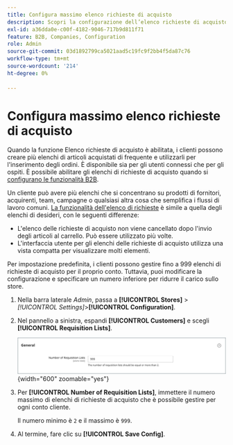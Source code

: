 ```yaml
---
title: Configura massimo elenco richieste di acquisto
description: Scopri la configurazione dell’elenco richieste di acquisto, che controlla il numero massimo che può essere gestito per ogni account cliente.
exl-id: a36dda0e-c00f-4182-9046-717b9d811f71
feature: B2B, Companies, Configuration
role: Admin
source-git-commit: 03d1892799ca5021aad5c19fc9f2bb4f5da87c76
workflow-type: tm+mt
source-wordcount: '214'
ht-degree: 0%

---
```


# Configura massimo elenco richieste di acquisto

Quando la funzione Elenco richieste di acquisto è abilitata, i clienti possono creare più elenchi di articoli acquistati di frequente e utilizzarli per l&#39;inserimento degli ordini. È disponibile sia per gli utenti connessi che per gli ospiti. È possibile abilitare gli elenchi di richieste di acquisto quando si [configurano le funzionalità B2B](enable-basic-features.md).

Un cliente può avere più elenchi che si concentrano su prodotti di fornitori, acquirenti, team, campagne o qualsiasi altra cosa che semplifica i flussi di lavoro comuni. [La funzionalità dell&#39;elenco di richieste](requisition-lists.md) è simile a quella degli elenchi di desideri, con le seguenti differenze:

- L&#39;elenco delle richieste di acquisto non viene cancellato dopo l&#39;invio degli articoli al carrello. Può essere utilizzato più volte.
- L&#39;interfaccia utente per gli elenchi delle richieste di acquisto utilizza una vista compatta per visualizzare molti elementi.

Per impostazione predefinita, i clienti possono gestire fino a 999 elenchi di richieste di acquisto per il proprio conto. Tuttavia, puoi modificare la configurazione e specificare un numero inferiore per ridurre il carico sullo store.

1. Nella barra laterale _Admin_, passa a **[!UICONTROL Stores]** > _[!UICONTROL Settings]_>**[!UICONTROL Configuration]**.

1. Nel pannello a sinistra, espandi **[!UICONTROL Customers]** e scegli **[!UICONTROL Requisition Lists]**.

   ![Elenchi richieste - Impostazione generale](./assets/requisition-lists-general.png){width="600" zoomable="yes"}

1. Per **[!UICONTROL Number of Requisition Lists]**, immettere il numero massimo di elenchi di richieste di acquisto che è possibile gestire per ogni conto cliente.

   Il numero minimo è `2` e il massimo è `999`.

1. Al termine, fare clic su **[!UICONTROL Save Config]**.
